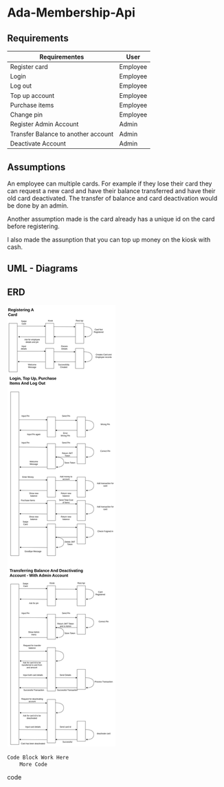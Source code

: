 # Ada-Membership-Api

## Requirements

|Requirementes                          | User      |
|---                                    |---        |
|Register card                          | Employee  |
|Login                                  | Employee  |
|Log out                                | Employee  |
|Top up account                         | Employee  |
|Purchase items                         | Employee  |
|Change pin                             | Employee  |
|Register Admin Account                 | Admin     |
|Transfer Balance to another account    | Admin     |
|Deactivate Account                     | Admin     |

## Assumptions

An employee can multiple cards. For example if they lose their card they can request a new card and have their balance transferred and have their old card deactivated. The transfer of balance and card deactivation would be done by an admin.

Another assumption made is the card already has a unique id on the card before registering.

I also made the assunption that you can top up money on the kiosk with cash.

## UML - Diagrams
## ERD

![Getting Started](UMLAPI.png)

```
Code Block Work Here
    More Code
```

code